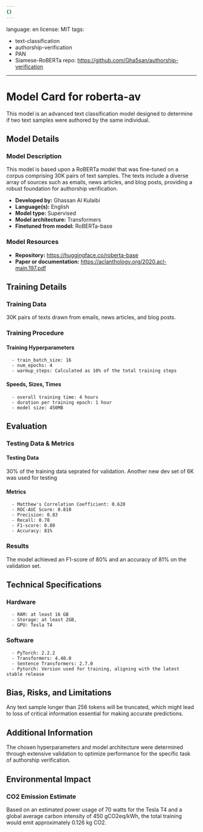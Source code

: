 ```yaml
---
{}
---
```

language: en
license: MIT
tags:
- text-classification
- authorship-verification
- PAN
- Siamese-RoBERTa
repo: https://github.com/Gha5san/authorship-verification

---

# Model Card for roberta-av

<!-- Provide a quick summary of what the model is/does. -->

This model is an advanced text classification model designed to determine if two text samples were authored by the same individual.


## Model Details

### Model Description

<!-- Provide a longer summary of what this model is. -->

This model is based upon a RoBERTa model that was fine-tuned on a corpus comprising 30K pairs of text samples. The texts include a diverse array of sources such as emails, news articles, and blog posts, providing a robust foundation for authorship verification.

- **Developed by:** Ghassan Al Kulaibi
- **Language(s):** English
- **Model type:** Supervised
- **Model architecture:** Transformers
- **Finetuned from model:** RoBERTa-base

### Model Resources

<!-- Provide links where applicable. -->

- **Repository:** https://huggingface.co/roberta-base
- **Paper or documentation:** https://aclanthology.org/2020.acl-main.197.pdf

## Training Details

### Training Data

<!-- This is a short stub of information on the training data that was used, and documentation related to data pre-processing or additional filtering (if applicable). -->

30K pairs of texts drawn from emails, news articles, and blog posts.

### Training Procedure

<!-- This relates heavily to the Technical Specifications. Content here should link to that section when it is relevant to the training procedure. -->

#### Training Hyperparameters

<!-- This is a summary of the values of hyperparameters used in training the model. -->


      - train_batch_size: 16
      - num_epochs: 4
      - warmup_steps: Calculated as 10% of the total training steps

#### Speeds, Sizes, Times

<!-- This section provides information about how roughly how long it takes to train the model and the size of the resulting model. -->


      - overall training time: 4 hours
      - duration per training epoch: 1 hour
      - model size: 450MB

## Evaluation

<!-- This section describes the evaluation protocols and provides the results. -->

### Testing Data & Metrics

#### Testing Data

<!-- This should describe any evaluation data used (e.g., the development/validation set provided). -->

30% of the training data seprated for validation. Another new dev set of 6K was used for testing

#### Metrics

<!-- These are the evaluation metrics being used. -->


      - Matthew's Correlation Coefficient: 0.620
      - ROC-AUC Score: 0.810
      - Precision: 0.83
      - Recall: 0.78
      - F1-score: 0.80
      - Accuracy: 81%

### Results

The model achieved an F1-score of 80% and an accuracy of 81% on the validation set.

## Technical Specifications

### Hardware


      - RAM: at least 16 GB
      - Storage: at least 2GB,
      - GPU: Tesla T4

### Software

      - PyTorch: 2.2.2
      - Transformers: 4.40.0
      - Sentence Transformers: 2.7.0
      - Pytorch: Version used for training, aligning with the latest stable release

## Bias, Risks, and Limitations

<!-- This section is meant to convey both technical and sociotechnical limitations. -->

Any text sample longer than 256 tokens will be truncated, which might lead to loss of critical information essential for making accurate predictions.

## Additional Information

<!-- Any other information that would be useful for other people to know. -->

The chosen hyperparameters and model architecture were determined through extensive validation to optimize performance for the specific task of authorship verification.

## Environmental Impact

### CO2 Emission Estimate

Based on an estimated power usage of 70 watts for the Tesla T4 and a global average carbon intensity of 450 gCO2eq/kWh, the total training would emit approximately 0.126 kg CO2. 
